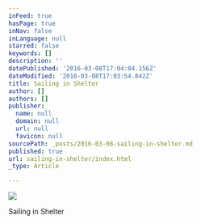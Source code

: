 ```yaml
---
inFeed: true
hasPage: true
inNav: false
inLanguage: null
starred: false
keywords: []
description: ''
datePublished: '2016-03-08T17:04:04.156Z'
dateModified: '2016-03-08T17:03:54.842Z'
title: Sailing in Shelter
author: []
authors: []
publisher:
  name: null
  domain: null
  url: null
  favicon: null
sourcePath: _posts/2016-03-08-sailing-in-shelter.md
published: true
url: sailing-in-shelter/index.html
_type: Article

---
```

![](https://the-grid-user-content.s3-us-west-2.amazonaws.com/f0b065f7-0dc0-4cf7-b9aa-4ab7de2521a7.jpg)

Sailing in Shelter
